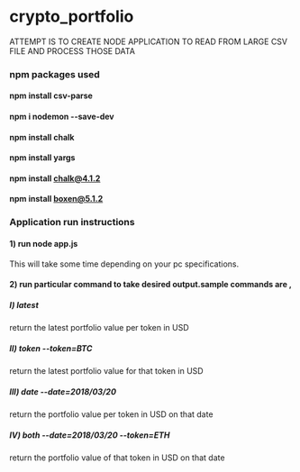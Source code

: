 # crypto_portfolio

ATTEMPT IS TO CREATE NODE APPLICATION TO READ FROM LARGE CSV FILE AND PROCESS THOSE DATA

### npm packages used

#### npm install csv-parse

#### npm i nodemon --save-dev

#### npm install chalk

#### npm install yargs

#### npm install chalk@4.1.2

#### npm install boxen@5.1.2

### Application run instructions

#### 1) run node app.js

This will take some time depending on your pc specifications.

#### 2) run particular command to take desired output.sample commands are ,

##### I) latest

return the latest portfolio value per token in USD

##### II) token --token=BTC

return the latest portfolio value for that token in USD

##### III) date --date=2018/03/20

return the portfolio value per token in USD on that date

##### IV) both --date=2018/03/20 --token=ETH

return the portfolio value of that token in USD on that date
